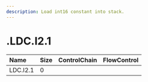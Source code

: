```yaml
---
description: Load int16 constant into stack.
---
```


# .LDC.I2.1

| Name | Size | ControlChain | FlowControl |
| :--- | :--- | :--- | :--- |
| LDC.I2.1 | 0 |  |  |

